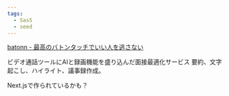 ```yaml
---
tags:
  - SasS
  - seed
---
```

[batonn - 最高のバトンタッチでいい人を逃さない](https://batonn.io/)

ビデオ通話ツールにAIと録画機能を盛り込んだ面接最適化サービス
 要約、文字起こし、ハイライト、議事録作成。

Next.jsで作られているかも？
